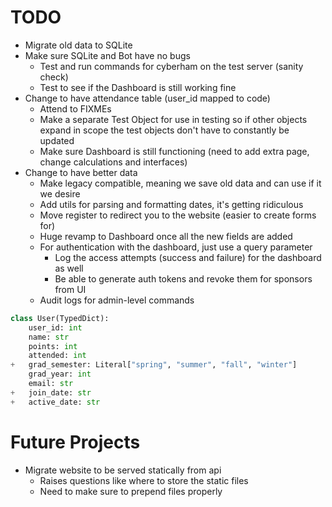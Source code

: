 # TODO

-   Migrate old data to SQLite
-   Make sure SQLite and Bot have no bugs
    -   Test and run commands for cyberham on the test server (sanity check)
    -   Test to see if the Dashboard is still working fine
-   Change to have attendance table (user_id mapped to code)
    -   Attend to FIXMEs
    -   Make a separate Test Object for use in testing so if other objects expand in scope the test objects don't have to constantly be updated
    -   Make sure Dashboard is still functioning (need to add extra page, change calculations and interfaces)
-   Change to have better data
    -   Make legacy compatible, meaning we save old data and can use if it we desire
    -   Add utils for parsing and formatting dates, it's getting ridiculous
    -   Move register to redirect you to the website (easier to create forms for)
    -   Huge revamp to Dashboard once all the new fields are added
    -   For authentication with the dashboard, just use a query parameter
        -   Log the access attempts (success and failure) for the dashboard as well
        -   Be able to generate auth tokens and revoke them for sponsors from UI
    -   Audit logs for admin-level commands

```python
class User(TypedDict):
    user_id: int
    name: str
    points: int
    attended: int
+   grad_semester: Literal["spring", "summer", "fall", "winter"]
    grad_year: int
    email: str
+   join_date: str
+   active_date: str
```

# Future Projects

-   Migrate website to be served statically from api
    -   Raises questions like where to store the static files
    -   Need to make sure to prepend files properly
